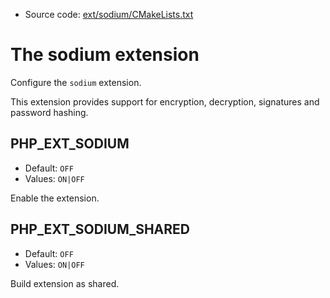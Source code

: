 <!-- This is auto-generated file. -->
* Source code: [ext/sodium/CMakeLists.txt](https://github.com/petk/php-build-system/blob/master/cmake/ext/sodium/CMakeLists.txt)

# The sodium extension

Configure the `sodium` extension.

This extension provides support for encryption, decryption, signatures and
password hashing.

## PHP_EXT_SODIUM

* Default: `OFF`
* Values: `ON|OFF`

Enable the extension.

## PHP_EXT_SODIUM_SHARED

* Default: `OFF`
* Values: `ON|OFF`

Build extension as shared.
